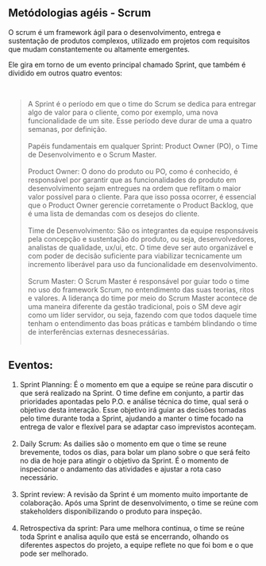 ## Metódologias agéis - Scrum

O scrum é um framework ágil para o desenvolvimento, entrega e sustentação de produtos complexos, utilizado em projetos com requisitos que mudam constantemente ou altamente emergentes.

Ele gira em torno de um evento principal chamado Sprint, que também é dívidido em outros quatro eventos:

<br>

>A Sprint é o período em que o time do Scrum se dedica para entregar algo de valor para o cliente, como por exemplo, uma nova funcionalidade de um site. Esse período deve durar de uma a quatro semanas, por definição.
<br><br>
>Papéis fundamentais em qualquer Sprint: Product Owner (PO), o Time de Desenvolvimento e o Scrum Master.
<br><br>
>Product Owner: O dono do produto ou PO, como é conhecido, é responsável por garantir que as funcionalidades do produto em desenvolvimento sejam entregues na ordem que reflitam o maior valor possível para o cliente. Para que isso possa ocorrer, é essencial que o Product Owner gerencie corretamente o Product Backlog, que é uma lista de demandas com os desejos do cliente.
<br><br>
>Time de Desenvolvimento: São os integrantes da equipe responsáveis pela concepção e sustentação do produto, ou seja, desenvolvedores, analistas de qualidade, ux/ui, etc. O time deve ser auto organizável e com poder de decisão suficiente para viabilizar tecnicamente um incremento liberável para uso da funcionalidade em desenvolvimento.
<br><br>
>Scrum Master: O Scrum Master é responsável por guiar todo o time no uso do framework Scrum, no entendimento das suas teorias, ritos e valores. A liderança do time por meio do Scrum Master acontece de uma maneira diferente da gestão tradicional, pois o SM deve agir como um líder servidor, ou seja, fazendo com que todos daquele time tenham o entendimento das boas práticas e também blindando o time de interferências externas desnecessárias.
<br><br>

<h2>Eventos:</h2>
<ol>
    <li>
        Sprint Planning: É o momento em que a equipe se reúne para discutir o que será realizado na Sprint. O time define em conjunto, a partir das prioridades apontadas pelo          P.O. e análise técnica do time, qual será o objetivo desta interação. Esse objetivo irá guiar as decisões tomadas pelo time durante toda a Sprint, ajudando a manter o          time focado na entrega de valor e flexível para se adaptar caso imprevistos aconteçam. 
    </li><br>
    <li>
        Daily Scrum: As dailies são o momento em que o time se reune brevemente, todos os dias, para bolar um plano sobre o que será feito no dia de hoje para atingir o               objetivo da Sprint. É o momento de inspecionar o andamento das atividades e ajustar a rota caso necessário.
    </li><br>
    <li>
        Sprint review: A revisão da Sprint é um momento muito importante de colaboração. Após uma Sprint de desenvolvimento, o time se reúne com stakeholders disponibilizando          o produto para inspeção. 
    </li><br>
    <li>
        Retrospectiva da sprint: Para ume melhora continua, o time se reúne toda Sprint e analisa aquilo que está se 
        encerrando, olhando os diferentes aspectos do projeto, a equipe reflete no que foi bom e o que pode ser melhorado.
    </li>
</ol>
